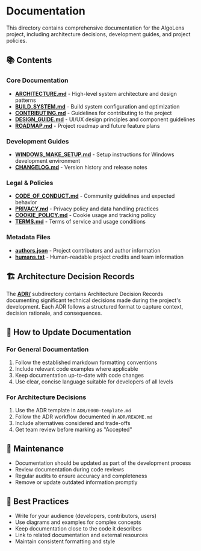 # Documentation

This directory contains comprehensive documentation for the AlgoLens project, including architecture decisions, development guides, and project policies.

## 📚 Contents

### Core Documentation

- **[ARCHITECTURE.md](ARCHITECTURE.md)** - High-level system architecture and design patterns
- **[BUILD_SYSTEM.md](BUILD_SYSTEM.md)** - Build system configuration and optimization
- **[CONTRIBUTING.md](CONTRIBUTING.md)** - Guidelines for contributing to the project
- **[DESIGN_GUIDE.md](DESIGN_GUIDE.md)** - UI/UX design principles and component guidelines
- **[ROADMAP.md](ROADMAP.md)** - Project roadmap and future feature plans

### Development Guides

- **[WINDOWS_MAKE_SETUP.md](WINDOWS_MAKE_SETUP.md)** - Setup instructions for Windows development environment
- **[CHANGELOG.md](CHANGELOG.md)** - Version history and release notes

### Legal & Policies

- **[CODE_OF_CONDUCT.md](CODE_OF_CONDUCT.md)** - Community guidelines and expected behavior
- **[PRIVACY.md](PRIVACY.md)** - Privacy policy and data handling practices
- **[COOKIE_POLICY.md](COOKIE_POLICY.md)** - Cookie usage and tracking policy
- **[TERMS.md](TERMS.md)** - Terms of service and usage conditions

### Metadata Files

- **[authors.json](authors.json)** - Project contributors and author information
- **[humans.txt](humans.txt)** - Human-readable project credits and team information

## 🏗️ Architecture Decision Records

The **[ADR/](ADR/)** subdirectory contains Architecture Decision Records documenting significant technical decisions made during the project's development. Each ADR follows a structured format to capture context, decision rationale, and consequences.

## 📝 How to Update Documentation

### For General Documentation

1. Follow the established markdown formatting conventions
2. Include relevant code examples where applicable
3. Keep documentation up-to-date with code changes
4. Use clear, concise language suitable for developers of all levels

### For Architecture Decisions

1. Use the ADR template in `ADR/0000-template.md`
2. Follow the ADR workflow documented in `ADR/README.md`
3. Include alternatives considered and trade-offs
4. Get team review before marking as "Accepted"

## 🔄 Maintenance

- Documentation should be updated as part of the development process
- Review documentation during code reviews
- Regular audits to ensure accuracy and completeness
- Remove or update outdated information promptly

## 🎯 Best Practices

- Write for your audience (developers, contributors, users)
- Use diagrams and examples for complex concepts
- Keep documentation close to the code it describes
- Link to related documentation and external resources
- Maintain consistent formatting and style
